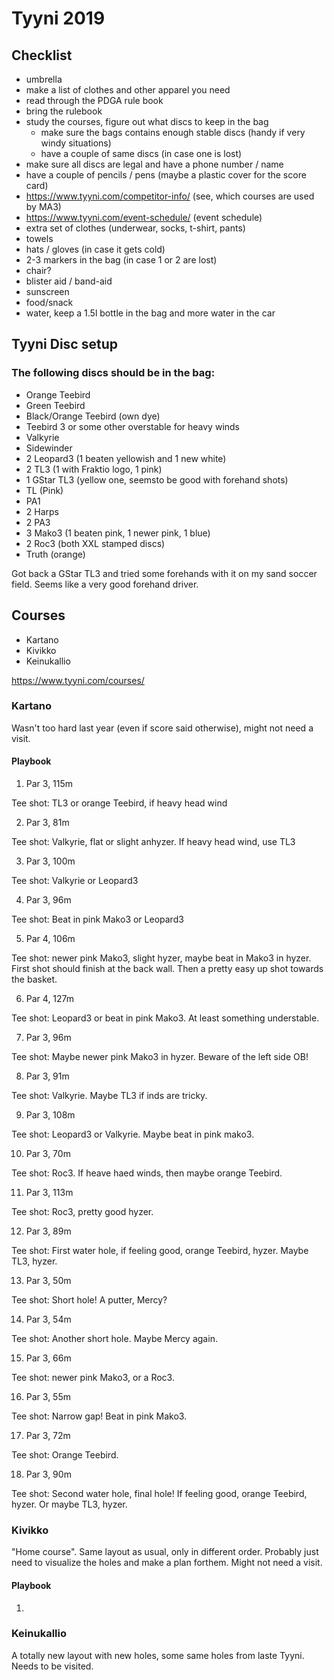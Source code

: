 # Tyyni 2019

## Checklist


- umbrella
- make a list of clothes and other apparel you need
- read through the PDGA rule book
- bring the rulebook
- study the courses, figure out what discs to keep in the bag
  - make sure the bags contains enough stable discs (handy if very windy situations)
  - have a couple of same discs (in case one is lost)
- make sure all discs are legal and have a phone number / name
- have a couple of pencils / pens (maybe a plastic cover for the score card)
- https://www.tyyni.com/competitor-info/ (see, which courses are used by MA3)
- https://www.tyyni.com/event-schedule/ (event schedule)
- extra set of clothes (underwear, socks, t-shirt, pants)
- towels
- hats / gloves (in case it gets cold)
- 2-3 markers in the bag (in case 1 or 2 are lost)
- chair?
- blister aid / band-aid
- sunscreen
- food/snack
- water, keep a 1.5l bottle in the bag and more water in the car

## Tyyni Disc setup

### The following discs should be in the bag:

- Orange Teebird
- Green Teebird
- Black/Orange Teebird (own dye)
- Teebird 3 or some other overstable for heavy winds
- Valkyrie
- Sidewinder
- 2 Leopard3 (1 beaten yellowish and 1 new white)
- 2 TL3 (1 with Fraktio logo, 1 pink)
- 1 GStar TL3 (yellow one, seemsto be good with forehand shots)
- TL (Pink)
- PA1
- 2 Harps
- 2 PA3
- 3 Mako3 (1 beaten pink, 1 newer pink, 1 blue)
- 2 Roc3 (both XXL stamped discs)
- Truth (orange)

Got back a GStar TL3 and tried some forehands with it on my sand soccer field. Seems like a very good forehand driver. 

## Courses
- Kartano
- Kivikko
- Keinukallio

https://www.tyyni.com/courses/

### Kartano

Wasn't too hard last year (even if score said otherwise), might not need a visit.


#### Playbook

1) Par 3, 115m

Tee shot: TL3 or orange Teebird, if heavy head wind

2) Par 3, 81m  

Tee shot: Valkyrie, flat or slight anhyzer. If heavy head wind, use TL3

3) Par 3, 100m  

Tee shot: Valkyrie or Leopard3

4) Par 3, 96m

Tee shot: Beat in pink Mako3 or Leopard3

5) Par 4, 106m

Tee shot: newer pink Mako3, slight hyzer, maybe beat in Mako3 in hyzer. First shot should finish at the back wall. Then a pretty easy up shot towards the basket.

6) Par 4, 127m

Tee shot: Leopard3 or beat in pink Mako3. At least something understable.

7) Par 3, 96m

Tee shot: Maybe newer pink Mako3 in hyzer. Beware of the left side OB!

8) Par 3, 91m

Tee shot: Valkyrie. Maybe TL3 if inds are tricky.

9) Par 3, 108m

Tee shot: Leopard3 or Valkyrie. Maybe beat in pink mako3.

10) Par 3, 70m

Tee shot: Roc3. If heave haed winds, then maybe orange Teebird.

11) Par 3, 113m

Tee shot: Roc3, pretty good hyzer.

12) Par 3, 89m

Tee shot: First water hole, if feeling good, orange Teebird, hyzer. Maybe TL3, hyzer.

13) Par 3, 50m

Tee shot: Short hole! A putter, Mercy?

14) Par 3, 54m

Tee shot: Another short hole. Maybe Mercy again.

15) Par 3, 66m

Tee shot: newer pink Mako3, or a Roc3.

16) Par 3, 55m

Tee shot: Narrow gap! Beat in pink Mako3.

17) Par 3, 72m

Tee shot: Orange Teebird.

18) Par 3, 90m

Tee shot: Second water hole, final hole! If feeling good, orange Teebird, hyzer. Or maybe TL3, hyzer.


### Kivikko

"Home course". Same layout as usual, only in different order. Probably just need to visualize the holes and make a plan forthem. Might not need a visit.

#### Playbook

1)

### Keinukallio

A totally new layout with new holes, some same holes from laste Tyyni. Needs to be visited.





